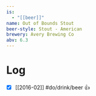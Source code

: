 ```yaml
---
is:
  - "[[beer]]"
name: Out of Bounds Stout
beer-style: Stout - American
brewery: Avery Brewing Co
abv: 6.3
---
```

# Log
- [x] [[2016-02]] #do/drink/beer 👍
